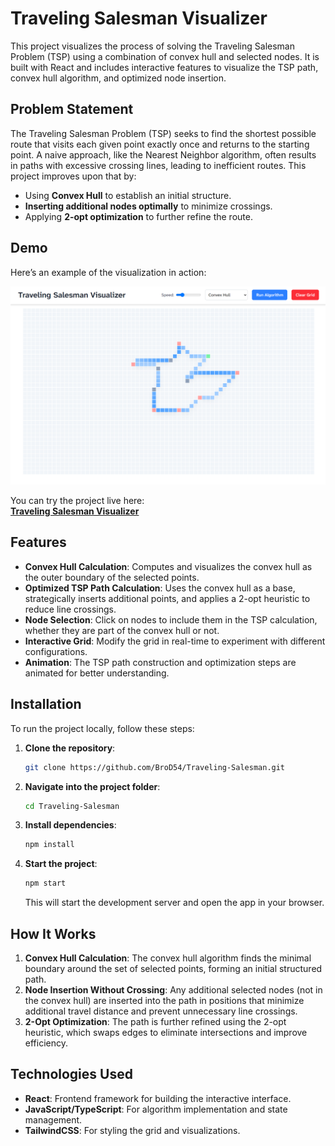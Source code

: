 # Traveling Salesman Visualizer

This project visualizes the process of solving the Traveling Salesman Problem (TSP) using a combination of convex hull and selected nodes. It is built with React and includes interactive features to visualize the TSP path, convex hull algorithm, and optimized node insertion.

## Problem Statement

The Traveling Salesman Problem (TSP) seeks to find the shortest possible route that visits each given point exactly once and returns to the starting point. A naive approach, like the Nearest Neighbor algorithm, often results in paths with excessive crossing lines, leading to inefficient routes. This project improves upon that by:

- Using **Convex Hull** to establish an initial structure.
- **Inserting additional nodes optimally** to minimize crossings.
- Applying **2-opt optimization** to further refine the route.

## Demo

Here’s an example of the visualization in action:

![Project Demo](https://github.com/BroD54/Traveling-Salesman/blob/main/public/demo.PNG)


You can try the project live here:  
[**Traveling Salesman Visualizer**](https://BroD54.github.io/Traveling-Salesman/)

## Features

- **Convex Hull Calculation**: Computes and visualizes the convex hull as the outer boundary of the selected points.
- **Optimized TSP Path Calculation**: Uses the convex hull as a base, strategically inserts additional points, and applies a 2-opt heuristic to reduce line crossings.
- **Node Selection**: Click on nodes to include them in the TSP calculation, whether they are part of the convex hull or not.
- **Interactive Grid**: Modify the grid in real-time to experiment with different configurations.
- **Animation**: The TSP path construction and optimization steps are animated for better understanding.

## Installation

To run the project locally, follow these steps:

1. **Clone the repository**:

   ```bash
   git clone https://github.com/BroD54/Traveling-Salesman.git
   ```

2. **Navigate into the project folder**:

   ```bash
   cd Traveling-Salesman
   ```

3. **Install dependencies**:

   ```bash
   npm install
   ```

4. **Start the project**:

   ```bash
   npm start
   ```

   This will start the development server and open the app in your browser.

## How It Works

1. **Convex Hull Calculation**: The convex hull algorithm finds the minimal boundary around the set of selected points, forming an initial structured path.
2. **Node Insertion Without Crossing**: Any additional selected nodes (not in the convex hull) are inserted into the path in positions that minimize additional travel distance and prevent unnecessary line crossings.
3. **2-Opt Optimization**: The path is further refined using the 2-opt heuristic, which swaps edges to eliminate intersections and improve efficiency.

## Technologies Used

- **React**: Frontend framework for building the interactive interface.
- **JavaScript/TypeScript**: For algorithm implementation and state management.
- **TailwindCSS**: For styling the grid and visualizations.
